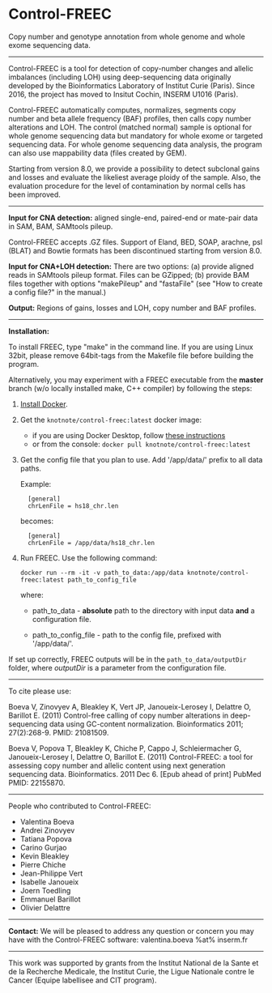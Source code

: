 # Control-FREEC
Copy number and genotype annotation from whole genome and whole exome sequencing data.
  
---------------------------------------------------------------------------------------------------------------------------

Control-FREEC is a tool for detection of copy-number changes and allelic imbalances (including LOH) using deep-sequencing data originally developed by the Bioinformatics Laboratory of Institut Curie (Paris). Since 2016, the project has moved to Insitut Cochin, INSERM U1016 (Paris).

Control-FREEC automatically computes, normalizes, segments copy number and beta allele frequency (BAF) profiles, then calls copy number alterations and LOH. The control (matched normal) sample is optional for whole genome sequencing data but mandatory for whole exome or targeted sequencing data. For whole genome sequencing data analysis, the program can also use mappability data (files created by GEM).

Starting from version 8.0, we provide a possibility to detect subclonal gains and losses and evaluate the likeliest average ploidy of the sample. Also, the evaluation procedure for the level of contamination by normal cells has been improved.

---------------------------------------------------------------------------------------------------------------------------

**Input for CNA detection:** aligned single-end, paired-end or mate-pair data in SAM, BAM, SAMtools pileup.

Control-FREEC accepts .GZ files. Support of Eland, BED, SOAP, arachne, psl (BLAT) and Bowtie formats has been discontinued starting from version 8.0.

**Input for CNA+LOH detection:** There are two options: (a) provide aligned reads in SAMtools pileup format. Files can be GZipped; (b) provide BAM files together with options "makePileup" and "fastaFile" (see "How to create a config file?" in the manual.)

**Output:** Regions of gains, losses and LOH, copy number and BAF profiles.

---------------------------------------------------------------------------------------------------------------------------

**Installation:** 

To install FREEC, type "make" in the command line. If you are using Linux 32bit, please remove 64bit-tags from the Makefile file before building the program.

Alternatively, you may experiment with a FREEC executable from the **master** branch (w/o locally installed make, C++ compiler) by following the steps:
1. [Install Docker](https://docs.docker.com/get-docker/).
2. Get the `knotnote/control-freec:latest` docker image:
   - if you are using Docker Desktop, follow [these instructions](https://docs.docker.com/desktop/dashboard/#pull-the-latest-image-from-docker-hub)
   - or from the console: `docker pull knotnote/control-freec:latest`
3. Get the config file that you plan to use. Add \'/app/data/\' prefix to all data paths.
   
   Example:

         [general]
         chrLenFile = hs18_chr.len

   becomes:
         
         [general]
         chrLenFile = /app/data/hs18_chr.len

4. Run FREEC. Use the following command: 
   
   `docker run --rm -it -v path_to_data:/app/data knotnote/control-freec:latest path_to_config_file`

   where:

      - path_to_data - **absolute** path to the directory with input data **and** a configuration file.

      - path_to_config_file - path to the config file, prefixed with '/app/data/'.

If set up correctly, FREEC outputs will be in the `path_to_data/outputDir` folder, where *outputDir* is a parameter from the configuration file.

---------------------------------------------------------------------------------------------------------------------------

To cite please use:

Boeva V, Zinovyev A, Bleakley K, Vert JP, Janoueix-Lerosey I, Delattre O, Barillot E. (2011) Control-free calling of copy number alterations in deep-sequencing data using GC-content normalization. Bioinformatics 2011; 27(2):268-9. PMID: 21081509.

Boeva V, Popova T, Bleakley K, Chiche P, Cappo J, Schleiermacher G, Janoueix-Lerosey I, Delattre O, Barillot E. (2011) Control-FREEC: a tool for assessing copy number and allelic content using next generation sequencing data. Bioinformatics. 2011 Dec 6. [Epub ahead of print] PubMed PMID: 22155870.

---------------------------------------------------------------------------------------------------------------------------

People who contributed to Control-FREEC:

   - Valentina Boeva
   - Andrei Zinovyev
   - Tatiana Popova
   - Carino Gurjao
   - Kevin Bleakley
   - Pierre Chiche
   - Jean-Philippe Vert
   - Isabelle Janoueix
   - Joern Toedling
   - Emmanuel Barillot
   - Olivier Delattre 

---------------------------------------------------------------------------------------------------------------------------

**Contact:** We will be pleased to address any question or concern you may have with the Control-FREEC software: valentina.boeva %at% inserm.fr

---------------------------------------------------------------------------------------------------------------------------

This work was supported by grants from the Institut National de la Sante et de la Recherche Medicale, the Institut Curie, the Ligue Nationale contre le Cancer (Equipe labellisee and CIT program). 
